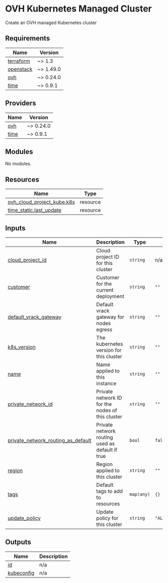 # OVH Kubernetes Managed Cluster

Create an OVH managed Kubernetes cluster

<!-- BEGINNING OF PRE-COMMIT-TERRAFORM DOCS HOOK -->
## Requirements

| Name | Version |
|------|---------|
| <a name="requirement_terraform"></a> [terraform](#requirement\_terraform) | ~> 1.3 |
| <a name="requirement_openstack"></a> [openstack](#requirement\_openstack) | ~> 1.49.0 |
| <a name="requirement_ovh"></a> [ovh](#requirement\_ovh) | ~> 0.24.0 |
| <a name="requirement_time"></a> [time](#requirement\_time) | ~> 0.9.1 |

## Providers

| Name | Version |
|------|---------|
| <a name="provider_ovh"></a> [ovh](#provider\_ovh) | ~> 0.24.0 |
| <a name="provider_time"></a> [time](#provider\_time) | ~> 0.9.1 |

## Modules

No modules.

## Resources

| Name | Type |
|------|------|
| [ovh_cloud_project_kube.k8s](https://registry.terraform.io/providers/ovh/ovh/latest/docs/resources/cloud_project_kube) | resource |
| [time_static.last_update](https://registry.terraform.io/providers/hashicorp/time/latest/docs/resources/static) | resource |

## Inputs

| Name | Description | Type | Default | Required |
|------|-------------|------|---------|:--------:|
| <a name="input_cloud_project_id"></a> [cloud\_project\_id](#input\_cloud\_project\_id) | Cloud project ID for this cluster | `string` | n/a | yes |
| <a name="input_customer"></a> [customer](#input\_customer) | Customer for the current deployment | `string` | `""` | no |
| <a name="input_default_vrack_gateway"></a> [default\_vrack\_gateway](#input\_default\_vrack\_gateway) | Default vrack gateway for nodes egress | `string` | `""` | no |
| <a name="input_k8s_version"></a> [k8s\_version](#input\_k8s\_version) | The kubernetes version for this cluster | `string` | `""` | no |
| <a name="input_name"></a> [name](#input\_name) | Name applied to this instance | `string` | `""` | no |
| <a name="input_private_network_id"></a> [private\_network\_id](#input\_private\_network\_id) | Private network ID for the nodes of this cluster | `string` | `""` | no |
| <a name="input_private_network_routing_as_default"></a> [private\_network\_routing\_as\_default](#input\_private\_network\_routing\_as\_default) | Private network routing used as default if true | `bool` | `false` | no |
| <a name="input_region"></a> [region](#input\_region) | Region applied to this cluster | `string` | `""` | no |
| <a name="input_tags"></a> [tags](#input\_tags) | Default tags to add to resources | `map(any)` | `{}` | no |
| <a name="input_update_policy"></a> [update\_policy](#input\_update\_policy) | Update policy for this cluster | `string` | `"ALWAYS_UPDATE"` | no |

## Outputs

| Name | Description |
|------|-------------|
| <a name="output_id"></a> [id](#output\_id) | n/a |
| <a name="output_kubeconfig"></a> [kubeconfig](#output\_kubeconfig) | n/a |
<!-- END OF PRE-COMMIT-TERRAFORM DOCS HOOK -->
